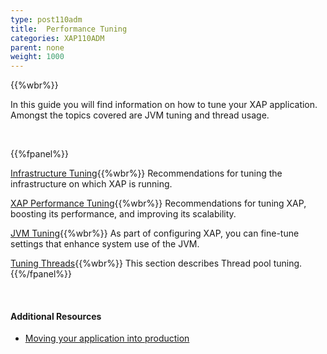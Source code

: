 ```yaml
---
type: post110adm
title:  Performance Tuning
categories: XAP110ADM
parent: none
weight: 1000
---
```


{{%wbr%}}

In this guide you will find information on how to tune your XAP application. Amongst the topics covered are JVM tuning and thread usage.

<br>

{{%fpanel%}}

[Infrastructure Tuning](./tuning-infrastructure.html){{%wbr%}}
Recommendations for tuning the infrastructure on which XAP is running.

[XAP Performance Tuning](./tuning-gigaspaces-performance-overview.html){{%wbr%}}
Recommendations for tuning XAP, boosting its performance, and improving its scalability.

[JVM Tuning](./tuning-java-virtual-machines.html){{%wbr%}}
As part of configuring XAP, you can fine-tune settings that enhance system use of the JVM.

[Tuning Threads](./tuning-threads-usage.html){{%wbr%}}
This section describes Thread pool tuning.
{{%/fpanel%}}

<br>

#### Additional Resources

- [Moving your application into production](/sbp/moving-into-production-checklist.html)
